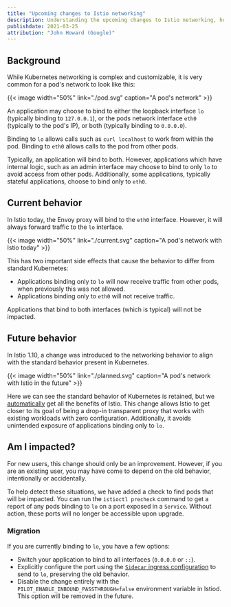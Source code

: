 ```yaml
---
title: "Upcoming changes to Istio networking"
description: Understanding the upcoming changes to Istio networking, how they may impact your cluster, and what action to take.
publishdate: 2021-03-25
attribution: "John Howard (Google)"
---
```


## Background

While Kubernetes networking is complex and customizable, it is very common for a pod's network to look like this:

{{< image width="50%" link="./pod.svg" caption="A pod's network" >}}

An application may choose to bind to either the loopback interface `lo` (typically binding to `127.0.0.1`), or the pods network interface `eth0` (typically to the pod's IP), or both (typically binding to `0.0.0.0`).

Binding to `lo` allows calls such as `curl localhost` to work from within the pod.
Binding to `eth0` allows calls to the pod from other pods.

Typically, an application will bind to both.
However, applications which have internal logic, such as an admin interface may choose to bind to only `lo` to avoid access from other pods.
Additionally, some applications, typically stateful applications, choose to bind only to `eth0`.

## Current behavior

In Istio today, the Envoy proxy will bind to the `eth0` interface. However, it will always forward traffic to the `lo` interface.

{{< image width="50%" link="./current.svg" caption="A pod's network with Istio today" >}}

This has two important side effects that cause the behavior to differ from standard Kubernetes:

* Applications binding only to `lo` will now receive traffic from other pods, when previously this was not allowed.
* Applications binding only to `eth0` will not receive traffic.

Applications that bind to both interfaces (which is typical) will not be impacted.

## Future behavior

In Istio 1.10, a change was introduced to the networking behavior to align with the standard behavior present in Kubernetes.

{{< image width="50%" link="./planned.svg" caption="A pod's network with Istio in the future" >}}

Here we can see the standard behavior of Kubernetes is retained, but we [automatically](/blog/2021/zero-config-istio/) get all the benefits of Istio.
This change allows Istio to get closer to its goal of being a drop-in transparent proxy that works with existing workloads with zero configuration.
Additionally, it avoids unintended exposure of applications binding only to `lo`.

## Am I impacted?

For new users, this change should only be an improvement.
However, if you are an existing user, you may have come to depend on the old behavior, intentionally or accidentally.

To help detect these situations, we have added a check to find pods that will be impacted.
You can run the `istioctl precheck` command to get a report of any pods binding to `lo` on a port exposed in a `Service`.
Without action, these ports will no longer be accessible upon upgrade.

<!-- TODO show example output -->

### Migration

If you are currently binding to `lo`, you have a few options:

* Switch your application to bind to all interfaces (`0.0.0.0` or `::`).
* Explicitly configure the port using the [`Sidecar` ingress configuration](/docs/reference/config/networking/sidecar/#IstioIngressListener) to send to `lo`, preserving the old behavior.
* Disable the change entirely with the `PILOT_ENABLE_INBOUND_PASSTHROUGH=false` environment variable in Istiod. This option will be removed in the future.
